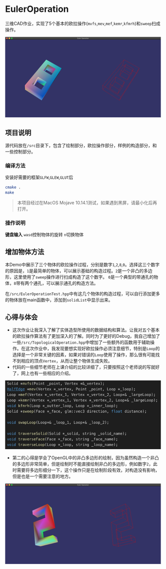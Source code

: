
# EulerOperation

三维CAD作业，实现了5个基本的欧拉操作(`mvfs`,`mev`,`mef`,`kemr`,`kfmrh`)和`sweep`扫成操作。

![执行截图1](pic_1.png)

## 项目说明

源代码放在`/src`目录下，包含了绘制部分，欧拉操作部分，样例的构造部分，和一些控制部分。

### 编译方法

安装好需要的框架`GLFW`,`GLEW`,`GLUT`后

```bash
cmake .
make
```

> 本项目经过在MacOS Mojave 10.14.1测试，如果遇到黑屏，请最小化后再打开。

### 操作说明

**键盘输入**
`wasd`控制物体的旋转
`n`切换物体

## 增加物体方法

本Demo中展示了三个物体的欧拉操作过程，分别是数字`1`,`2`,`8`,`0`。选择这三个数字的原因是，`1`是最简单的物体，可以展示基础的构造过程。`2`是一个非凸的多边形，这里使用了`sweep`操作进行扫成构造了这个数字。
`0`是一个典型的带通孔的物体，`8`带有两个通孔，可以展示通孔的构造方法。

在`/src/EulerOperationTest.hpp`中有这几个物体的构造过程，可以自行添加更多的物体放在main函数中，添加到`solidList`中显示出来。

## 心得与体会

* 这次作业让我深入了解了实体造型所使用的数据结构和算法。让我对五个基本的欧拉操作算法有了更加深入的了解。同时为了更好的Debug，我自己增加了一些`/src/TopologicalOperation.hpp`中增加了一些额外的函数用于辅助操作。在这次作业中，我发现要想实现好欧拉操作必须注意细节，特别是`Loop`的选择是一个非常关键的因素，如果对错误的`Loop`使用了操作，那么很有可能找不到相应的顶点`Vertex`，从而让整个物体生成失败。
* 代码的一些细节老师在上课介绍的比较详细了，只要按照这个老师说的写就好了，网上也有一些相应的介绍。

![代码截图](pic_3.png)

* 第二的心得是学会了OpenGL中的非凸多边形的绘制，因为虽然构造一个非凸的多边形非常简单，但是绘制时不能直接绘制非凸的多边形，例如数字`2`，此时需要将多边形细分一下，这个操作只是在绘制阶段有效，对构造没有影响，但是也是一个需要注意的地方。

![执行截图2](pic_2.png)


